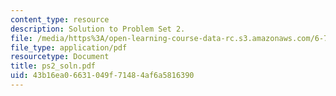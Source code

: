 ```yaml
---
content_type: resource
description: Solution to Problem Set 2.
file: /media/https%3A/open-learning-course-data-rc.s3.amazonaws.com/6-777j-design-and-fabrication-of-microelectromechanical-devices-spring-2007/43b16ea06631049f71484af6a5816390_ps2_soln.pdf
file_type: application/pdf
resourcetype: Document
title: ps2_soln.pdf
uid: 43b16ea0-6631-049f-7148-4af6a5816390
---
```

